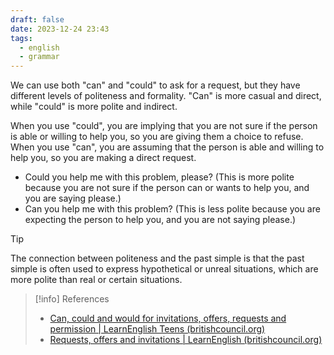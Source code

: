 ```yaml
---
draft: false
date: 2023-12-24 23:43
tags:
  - english
  - grammar
---
```


We can use both "can" and "could" to ask for a request, but they have different levels of politeness and formality. "Can" is more casual and direct, while "could" is more polite and indirect.

When you use "could", you are implying that you are not sure if the person is able or willing to help you, so you are giving them a choice to refuse. When you use "can", you are assuming that the person is able and willing to help you, so you are making a direct request.

- Could you help me with this problem, please? (This is more polite because you are not sure if the person can or wants to help you, and you are saying please.)
- Can you help me with this problem? (This is less polite because you are expecting the person to help you, and you are not saying please.)

> [!tip]
> The connection between politeness and the past simple is that the past simple is often used to express hypothetical or unreal situations, which are more polite than real or certain situations.


> [!info] References
> - [Can, could and would for invitations, offers, requests and permission | LearnEnglish Teens (britishcouncil.org)](https://learnenglishteens.britishcouncil.org/grammar/b1-b2-grammar/can-could-would-invitations-offers-requests-permission)
> - [Requests, offers and invitations | LearnEnglish (britishcouncil.org)](https://learnenglish.britishcouncil.org/grammar/english-grammar-reference/requests-offers-invitations)
